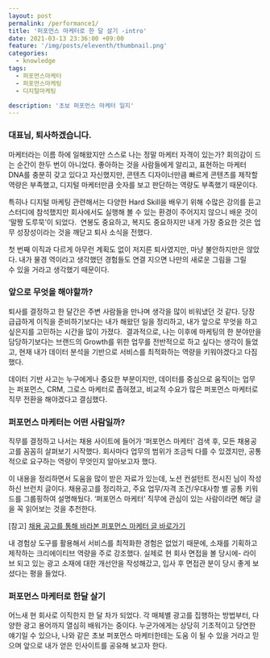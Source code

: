 ```yaml
---
layout: post
permalink: /performance1/
title: '퍼포먼스 마케터로 한 달 살기 -intro'
date: 2021-03-13 23:36:00 +09:00
feature: '/img/posts/eleventh/thumbnail.png'
categories:
  - knowledge
tags:
  - 퍼포먼스마케터
  - 퍼포먼스마케팅
  - 디지털마케팅

description: '초보 퍼포먼스 마케터 일지'
---
```


### **대표님, 퇴사하겠습니다.**

마케터라는 이름 하에 일해왔지만 스스로 나는 정말 마케터 자격이 있는가? 회의감이 드는 순간이 한두 번이 아니었다. 좋아하는 것을 사람들에게 알리고, 표현하는 마케터 DNA를 충분히 갖고 있다고 자신했지만, 콘텐츠 디자이너만큼 빠르게 콘텐츠를 제작할 역량은 부족했고, 디지털 마케터만큼 숫자를 보고 판단하는 역량도 부족했기 때문이다.  

특히나 디지털 마케팅 관련해서는 다양한 Hard Skill을 배우기 위해 수많은 강의를 듣고 스터디에 참석했지만 회사에서도 실행해 볼 수 있는 환경이 주어지지 않으니 배운 것이 ‘말짱 도루묵’이 되었다.  연봉도 중요하고, 복지도 중요하지만 내게 가장 중요한 것은 업무 성장성이라는 것을 깨닫고 퇴사 소식을 전했다.

첫 번째 이직과 다르게 아무런 계획도 없이 저지른 퇴사였지만, 마냥 불안하지만은 않았다. 내가 물경 역이라고 생각했던 경험들도 연결 지으면 나만의 새로운 그림을 그릴 수 있을 거라고 생각했기 때문이다.



### **앞으로 무엇을 해야할까?**
퇴사를 결정하고 한 달간은 주변 사람들을 만나며 생각을 많이 비워냈던 것 같다. 당장 급급하게 이직을 준비하기보다는 내가 해왔던 일을 정리하고, 내가 앞으로 무엇을 하고 싶은지를 고민하는 시간을 많이 가졌다.  결과적으로, 나는 이후에 마케팅의 한 분야만을 담당하기보다는 브랜드의 Growth를 위한 업무를 전반적으로 하고 싶다는 생각이 들었고, 현재 내가 데이터 분석을 기반으로 서비스를 최적화하는 역량을 키워야겠다고 다짐했다.  

데이터 기반 사고는 누구에게나 중요한 부분이지만, 데이터를 중심으로 움직이는 업무는 퍼포먼스, CRM, 그로스 마케터로 좁혀졌고, 비교적 수요가 많은 퍼포먼스 마케터로 직무 전환을 해야겠다고 결심했다.


### **퍼포먼스 마케터는 어떤 사람일까?**
직무를 결정하고 나서는 채용 사이트에 들어가 ‘퍼포먼스 마케터' 검색 후, 모든 채용공고를 꼼꼼히 살펴보기 시작했다. 회사마다 업무의 범위가 조금씩 다를 수 있겠지만, 공통적으로 요구하는 역량이 무엇인지 알아보고자 했다.

이 내용을 정리하면서 도움을 많이 받은 자료가 있는데, 노션 컨설턴트 전시진 님이 작성하신 브런치 글이다. 채용공고를 정리하고, 주요 업무/자격 조건/우대사항 별 공통 키워드를 그룹핑하여 설명해뒀다. ‘퍼포먼스 마케터’ 직무에 관심이 있는 사람이라면 해당 글을 꼭 읽어보는 것을 추천한다.  

[참고] [채용 공고를 통해 바라본 퍼포먼스 마케터 글 바로가기](https://sijinii.com/contents/performence-marketing-job-announcement-0/)

내 경험상 도구를 활용해서 서비스를 최적화한 경험은 없었기 때문에, 소재를 기획하고 제작하는 크리에이티브 역량을 주로 강조했다. 실제로 현 회사 면접을 볼 당시에- 라이브 되고 있는 광고 소재에 대한 개선안을 작성해갔고, 입사 후 면접관 분이 당시 좋게 보셨다는 평을 들었다.

### **퍼포먼스 마케터로 한달 살기**
어느새 현 회사로 이직한지 한 달 차가 되었다. 각 매체별 광고를 집행하는 방법부터, 다양한 광고 용어까지 열심히 배워가는 중이다. 누군가에게는 상당히 기초적이고 당연한 얘기일 수 있으나, 나와 같은 초보 퍼포먼스 마케터한테는 도움 이 될 수 있을 거라고 믿으며 앞으로 내가 얻은 인사이트를 공유해 보고자 한다.
